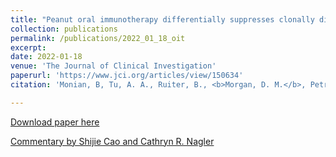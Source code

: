 ```yaml
---
title: "Peanut oral immunotherapy differentially suppresses clonally distinct subsets of T helper cells"
collection: publications
permalink: /publications/2022_01_18_oit
excerpt: 
date: 2022-01-18
venue: 'The Journal of Clinical Investigation'
paperurl: 'https://www.jci.org/articles/view/150634'
citation: 'Monian, B, Tu, A. A., Ruiter, B., <b>Morgan, D. M.</b>, Petrossian, P. M., Smith, N. P., Gierahn, T., M., Ginder, J., Shreffler, W. G., Love, J. C. &quot;Peanut oral immunotherapy differentially suppresses clonally distinct subsets of T helper cells&quot; <i>The Journal of Clinical Investigation</i>. 132(2):e150634 (2022).'

---
```


[Download paper here](/files/oit_jci.pdf)

[Commentary by Shijie Cao and Cathryn R. Nagler](/files/oit_commentary.pdf)
